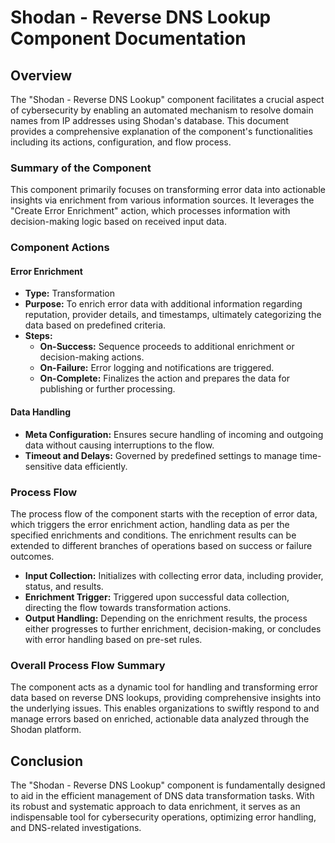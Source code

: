 # Shodan - Reverse DNS Lookup Component Documentation

## Overview
The "Shodan - Reverse DNS Lookup" component facilitates a crucial aspect of cybersecurity by enabling an automated mechanism to resolve domain names from IP addresses using Shodan's database. This document provides a comprehensive explanation of the component's functionalities including its actions, configuration, and flow process.

### Summary of the Component
This component primarily focuses on transforming error data into actionable insights via enrichment from various information sources. It leverages the "Create Error Enrichment" action, which processes information with decision-making logic based on received input data.

### Component Actions

#### Error Enrichment
- **Type:** Transformation
- **Purpose:** To enrich error data with additional information regarding reputation, provider details, and timestamps, ultimately categorizing the data based on predefined criteria.
- **Steps:**
  - **On-Success:** Sequence proceeds to additional enrichment or decision-making actions.
  - **On-Failure:** Error logging and notifications are triggered.
  - **On-Complete:** Finalizes the action and prepares the data for publishing or further processing.

#### Data Handling
- **Meta Configuration:** Ensures secure handling of incoming and outgoing data without causing interruptions to the flow.
- **Timeout and Delays:** Governed by predefined settings to manage time-sensitive data efficiently.

### Process Flow
The process flow of the component starts with the reception of error data, which triggers the error enrichment action, handling data as per the specified enrichments and conditions. The enrichment results can be extended to different branches of operations based on success or failure outcomes.

- **Input Collection:** Initializes with collecting error data, including provider, status, and results.
- **Enrichment Trigger:** Triggered upon successful data collection, directing the flow towards transformation actions.
- **Output Handling:** Depending on the enrichment results, the process either progresses to further enrichment, decision-making, or concludes with error handling based on pre-set rules.

### Overall Process Flow Summary
The component acts as a dynamic tool for handling and transforming error data based on reverse DNS lookups, providing comprehensive insights into the underlying issues. This enables organizations to swiftly respond to and manage errors based on enriched, actionable data analyzed through the Shodan platform.

## Conclusion
The "Shodan - Reverse DNS Lookup" component is fundamentally designed to aid in the efficient management of DNS data transformation tasks. With its robust and systematic approach to data enrichment, it serves as an indispensable tool for cybersecurity operations, optimizing error handling, and DNS-related investigations.
